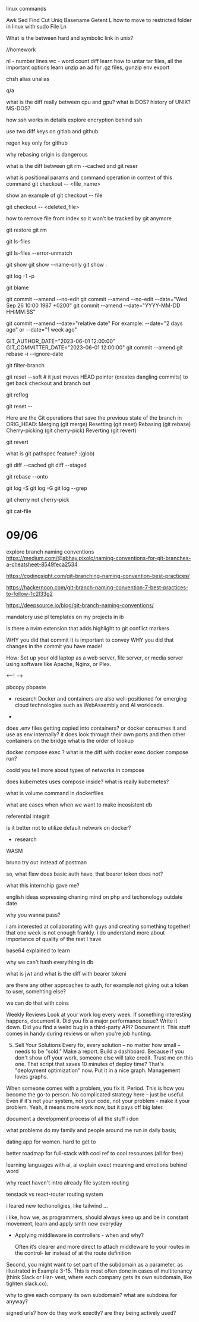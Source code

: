 linux commands

Awk
Sed
Find
Cut
Uniq
Basename
Getent
L
how to move to restricted folder in linux with sudo
File
Ln

What is the between hard and symbolic link in unix?

//homework

nl - number lines
wc - word count
diff
learn how to untar tar files, all the important options
learn unzip
an ad for .gz files,
gunzip <filename>
env
export

chsh
alias
unalias

q/a

what is the diff really between cpu and gpu?
what is DOS?
history of UNIX?
MS-DOS?

how ssh works in details
explore encryption behind ssh

use two diff keys on gitlab and github

regen key only for github

why rebasing origin is dangerous

what is the diff between git rm --cached <file>and git reser <file>

what is positional params and command operation in context of this command
git checkout -- <file_name>

show an example of git checkout <commit-hash> -- file

git checkout <commit> -- <deleted_file>

how to remove file from index so it won't be tracked by git anymore

git restore
git rm

git ls-files

git ls-files --error-unmatch

git show
git show --name-only <commit-hash>
git show <commit-hash>:<file-path>

git log -1 -p <commit-hash>

git blame

git commit --amend --no-edit
git commit --amend --no-edit --date="Wed Sep 26 10:00 1987 +0200"
git commit --amend --date="YYYY-MM-DD HH:MM:SS"

git commit --amend --date="relative date"
For example: --date="2 days ago" or --date="1 week ago"

GIT_AUTHOR_DATE="2023-06-01 12:00:00" GIT_COMMITTER_DATE="2023-06-01 12:00:00" git commit --amend
git rebase -i --ignore-date <commit>

git filter-branch

git reset --soft <hash> # it just moves HEAD pointer (creates dangling commits)
to get back checkout and branch out

git reflog

git reset -- <file>

Here are the Git operations that save the previous state of the branch in ORIG_HEAD:
Merging (git merge)
Resetting (git reset)
Rebasing (git rebase)
Cherry-picking (git cherry-pick)
Reverting (git revert)

git revert

what is git pathspec feature? :(glob)

git diff --cached
git diff --staged

git rebase --onto

git log -S
git log -G
git log --grep

git cherry
not cherry-pick

git cat-file

# 09/06

explore branch naming conventions
https://medium.com/@abhay.pixolo/naming-conventions-for-git-branches-a-cheatsheet-8549feca2534

https://codingsight.com/git-branching-naming-convention-best-practices/

https://hackernoon.com/git-branch-naming-convention-7-best-practices-to-follow-1c2l33g2

https://deepsource.io/blog/git-branch-naming-conventions/

mandatory use pl templates on my projects in ib

is there a nvim extension that adds highlight to git conflict markers

WHY you did that commit
It is important to convey WHY you did that changes in the commit you have made!

How: Set up your old laptop as a web server, file server, or media server using software like Apache, Nginx, or Plex.

<--! -->

pbcopy
pbpaste

- research
  Docker and containers are also well-positioned for emerging cloud technologies such as
  WebAssembly and AI workloads.

-

does .env files getting copied into containers? or docker consumes it and use as env internally?
it does look through their own ports and then other containers on the bridge
what is the order of lookup

docker compose exec ? what is the diff with docker exec
docker compose run?

coold you tell more about types of networks in compose

does kubernetes uses compose inside?
what is really kubernetes?

what is volume command in dockerfiles

what are cases when when we want to make incosistent db

referential integrit

is it better not to utilize default network on docker?

- research

WASM

bruno try out instead of postman

so, what flaw does basic auth have, that bearer token does not?

what this internship gave me?

english ideas expressing
chaning mind on php and techonology outdate date

why you wanna pass?

i am interested at collaborating with guys and creating something together!
that one week is not enough frankly.
i do understand more about importance of quality of the rest I have

base64 explained to learn

why we can't hash everything in db

what is jwt and what is the diff with bearer tokeni

are there any other approaches to auth, for example not giving out a token to user, somehting else?

we can do that with coins

Weekly Reviews
Look at your work log every week. If something interesting happens, document it. Did you fix a major performance issue? Write it down. Did you find a weird bug in a third-party API? Document it. This stuff comes in handy during reviews or when you're job hunting.

5.  Sell Your Solutions
    Every fix, every solution – no matter how small – needs to be "sold." Make a report. Build a dashboard. Because if you don't show off your work, someone else will take credit. Trust me on this one. That script that saves 10 minutes of deploy time? That's "deployment optimization" now. Put it in a nice graph. Management loves graphs.

When someone comes with a problem, you fix it. Period. This is how you become the go-to person. No complicated strategy here – just be useful. Even if it's not your system, not your code, not your problem - make it your problem. Yeah, it means more work now, but it pays off big later.

document a development process of all the stuff i don

what problems do my family and people around me run in daily basis;

dating app for women. hard to get to

better roadmap for full-stack with cool ref to cool resources (all for free)

learning languages with ai, ai explain exect meaning and emotions behind word

why react haven't intro already file system routing

tenstack vs react-router routing system

i leared new techonoligies, like tailwind ...

i like, how we, as programmers, should always keep up and be in constant movement, learn and apply smth new everyday

- Applying middleware in controllers - when and why?

  Often it’s clearer and more direct to attach middleware to your routes in the control‐
  ler instead of at the route definition

Second, you might want to set part of the subdomain as a parameter, as illustrated in Example 3-15. This is most often done in cases of multitenancy (think Slack or Har‐ vest, where each company gets its own subdomain, like tighten.slack.co).

why to give each company its own subdomain?
what are subdoins for anyway?

signed urls? how do they work exectly?
are they being actively used?
